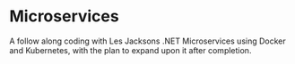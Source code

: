 # Microservices

A follow along coding with Les Jacksons .NET Microservices using Docker and Kubernetes, with the plan to expand upon it after completion.
